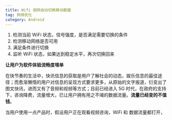 ```yaml
---
title: Wifi 弱网自动切换移动数据
tag: 网络优化
category: Android
---
```


1. 检测当前 WiFi 状态，信号强度，是否满足需要切换的条件
2. 检测移动网络是否可用
3. 满足条件进行切换
4. 监听 WiFi 状态，如果达到稳定水平，再次切换回来

**让用户为软件体验流畅度埋单**

在快节奏的生活中，快讯信息的获取是用户了解社会的动态，娱乐信息的最佳途径；而愈渐懒惰的用户对信息的呈现方式要求更多，从原始的文字报道，衍变出了图文快讯，进而又有了音频和视频等方式；目前已经进入 5G 时代，在政府的支持下，咨询降费，流量增大，已让用户拥有用之不竭的数据流量。**流量已经变的不值钱**。

当用户使用一点产品时，假设用户正在观看视频咨询，WiFi 和 数据流量都打开，

